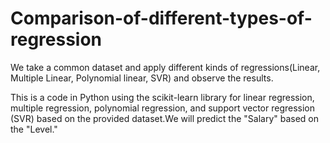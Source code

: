 # Comparison-of-different-types-of-regression
We take a common dataset and apply different kinds of regressions(Linear, Multiple Linear, Polynomial linear, SVR) and observe the results.

This is a code in Python using the scikit-learn library for linear regression, multiple regression, polynomial regression, and support vector regression (SVR) based on the provided dataset.We will predict the "Salary" based on the "Level."




